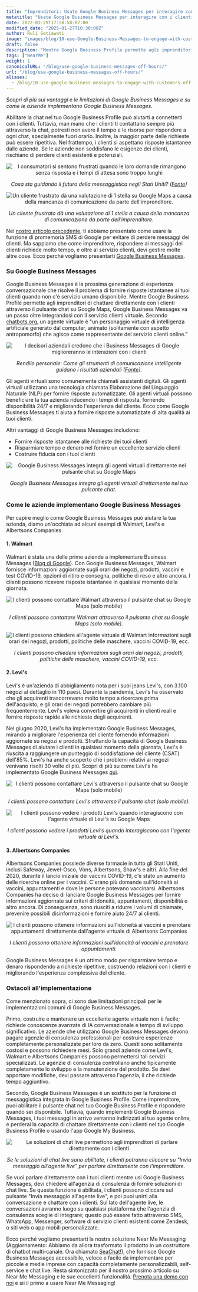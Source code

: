 ```yaml
---
title: "Imprenditori: Usate Google Business Messages per interagire con i clienti fuori orario!"
metatitle: "Usate Google Business Messages per interagire con i clienti fuori orario!"
date: 2022-03-29T17:58:58-07:00
modified_date: "2025-01-27T10:30:00Z"
author: Ruli Setiawati
image: "images/blog/10-use-Google-Business-Messages-to-engage-with-customers-off-hours/thumbnail.png"
draft: false
description: "Mentre Google Business Profile permette agli imprenditori di chattare direttamente con i clienti, Google Business Messages permette l'integrazione con il servizio clienti virtuale."
tags: ["NearMe"]
weight: 1
canonicalURL: "/blog/use-google-business-messages-off-hours/"
url: "/blog/use-google-business-messages-off-hours/"
aliases:
  - /blog/10-use-google-business-messages-to-engage-with-customers-off-hours/
---
```


*Scopri di più sui vantaggi e le limitazioni di Google Business Messages e su come le aziende implementano Google Business Messages.*

Abilitare la chat nel tuo Google Business Profile può aiutarti a connetterti con i clienti. Tuttavia, man mano che i clienti ti contattano sempre più attraverso la chat, potresti non avere il tempo e le risorse per rispondere a ogni chat, specialmente fuori orario. Inoltre, la maggior parte delle richieste può essere ripetitiva. Nel frattempo, i clienti si aspettano risposte istantanee dalle aziende. Se le aziende non soddisfano le esigenze dei clienti, rischiano di perdere clienti esistenti e potenziali.

<center>
<img src="/images/blog/10-use-Google-Business-Messages-to-engage-with-customers-off-hours/1-stats.png" alt="I consumatori si sentono frustrati quando le loro domande rimangono senza risposta e i tempi di attesa sono troppo lunghi"/>

*Cosa sta guidando il futuro della messaggistica negli Stati Uniti? ([Fonte](https://developers.google.com/business-communications/business-messages/files/us-business-messages-infographic.pdf))*
</center>

<center>
<img src="/images/blog/10-use-Google-Business-Messages-to-engage-with-customers-off-hours/2-one_star.png" alt="Un cliente frustrato dà una valutazione di 1 stella su Google Maps a causa della mancanza di comunicazione da parte dell'imprenditore."/>

*Un cliente frustrato dà una valutazione di 1 stella a causa della mancanza di comunicazione da parte dell'imprenditore.*
</center>

Nel [nostro articolo precedente](https://seasalt.ai/blog/9-enable-chat-on-google-maps/), ti abbiamo presentato come usare la funzione di promemoria SMS di Google per evitare di perdere messaggi dei clienti. Ma sappiamo che come imprenditore, rispondere ai messaggi dei clienti richiede molto tempo, e oltre al servizio clienti, devi gestire molte altre cose. Ecco perché vogliamo presentarti [Google Business Messages](https://businessmessages.google/).

### Su Google Business Messages

Google Business Messages è la prossima generazione di esperienza conversazionale che risolve il problema di fornire risposte istantanee ai tuoi clienti quando non c'è servizio umano disponibile. Mentre Google Business Profile permette agli imprenditori di chattare direttamente con i clienti attraverso il pulsante chat su Google Maps, Google Business Messages va un passo oltre integrandosi con il servizio clienti virtuale. Secondo [chatbots.org](https://www.google.com/url?q=https://www.chatbots.org/virtual_agent/&sa"M=D&source=docs&ust=1648605707733291&usg=AOvVaw1v4dJFgDD-5SmpSNZBu3J6), un agente virtuale è "un personaggio virtuale di intelligenza artificiale generato dal computer, animato (solitamente con aspetto antropomorfo) che agisce come rappresentante del servizio clienti online."

<center>
<img src="/images/blog/10-use-Google-Business-Messages-to-engage-with-customers-off-hours/3-stats.png" alt="I decisori aziendali credono che i Business Messages di Google miglioreranno le interazioni con i clienti"/>

*Rendilo personale: Come gli strumenti di comunicazione intelligente guidano i risultati aziendali ([Fonte](https://services.google.com/fh/files/misc/how_smart_communication_tools_drive_business_results.pdf)).*
</center>

Gli agenti virtuali sono comunemente chiamati assistenti digitali. Gli agenti virtuali utilizzano una tecnologia chiamata Elaborazione del Linguaggio Naturale (NLP) per fornire risposte automatizzate. Gli agenti virtuali possono beneficiare la tua azienda riducendo i tempi di risposta, fornendo disponibilità 24/7 e migliorando l'esperienza del cliente. Ecco come Google Business Messages ti aiuta a fornire risposte automatizzate di alta qualità ai tuoi clienti.

Altri vantaggi di Google Business Messages includono:
- Fornire risposte istantanee alle richieste dei tuoi clienti
- Risparmiare tempo e denaro nel fornire un eccellente servizio clienti
- Costruire fiducia con i tuoi clienti

<center>
<img src="/images/blog/10-use-Google-Business-Messages-to-engage-with-customers-off-hours/4-GBM_bridgepoint_runners.png" alt="Google Business Messages integra gli agenti virtuali direttamente nel pulsante chat su Google Maps"/>

*Google Business Messages integra gli agenti virtuali direttamente nel tuo pulsante chat.*
</center>

### Come le aziende implementano Google Business Messages

Per capire meglio come Google Business Messages può aiutare la tua azienda, diamo un'occhiata ad alcuni esempi di Walmart, Levi's e Albertsons Companies.

#### 1. Walmart

Walmart è stata una delle prime aziende a implementare Business Messages ([Blog di Google](https://blog.google/products/maps/now-sending-business-messages-google-maps-and-search/)). Con Google Business Messages, Walmart fornisce informazioni aggiornate sugli orari dei negozi, prodotti, vaccini e test COVID-19, opzioni di ritiro e consegna, politiche di reso e altro ancora. I clienti possono ricevere risposte istantanee in qualsiasi momento della giornata.

<center>
<img src="/images/blog/10-use-Google-Business-Messages-to-engage-with-customers-off-hours/5-walmart_chat.png" alt="I clienti possono contattare Walmart attraverso il pulsante chat su Google Maps (solo mobile)"/>

*I clienti possono contattare Walmart attraverso il pulsante chat su Google Maps (solo mobile).*
</center>

<center>
<img src="/images/blog/10-use-Google-Business-Messages-to-engage-with-customers-off-hours/6-walmart_va.png" alt="I clienti possono chiedere all'agente virtuale di Walmart informazioni sugli orari dei negozi, prodotti, politiche delle maschere, vaccini COVID-19, ecc."/>

*I clienti possono chiedere informazioni sugli orari dei negozi, prodotti, politiche delle maschere, vaccini COVID-19, ecc.*
</center>

#### 2. Levi's

Levi's è un'azienda di abbigliamento nota per i suoi jeans Levi's, con 3.100 negozi al dettaglio in 110 paesi. Durante la pandemia, Levi's ha osservato che gli acquirenti trascorrevano molto tempo a ricercare prima dell'acquisto, e gli orari dei negozi potrebbero cambiare più frequentemente. Levi's voleva convertire gli acquirenti in clienti reali e fornire risposte rapide alle richieste degli acquirenti.

Nel giugno 2020, Levi's ha implementato Google Business Messages, mirando a migliorare l'esperienza del cliente fornendo informazioni aggiornate su negozi e prodotti. Sfruttando la capacità di Google Business Messages di aiutare i clienti in qualsiasi momento della giornata, Levi's è riuscita a raggiungere un punteggio di soddisfazione del cliente (CSAT) dell'85%. Levi's ha anche scoperto che i problemi relativi ai negozi venivano risolti 30 volte di più. Scopri di più su come Levi's ha implementato Google Business Messages [qui](https://developers.google.com/business-communications/business-messages/files/levis-case-study.pdf).

<center>
<img src="/images/blog/10-use-Google-Business-Messages-to-engage-with-customers-off-hours/7-levi_chat.png" alt="I clienti possono contattare Levi's attraverso il pulsante chat su Google Maps (solo mobile)"/>

*I clienti possono contattare Levi's attraverso il pulsante chat (solo mobile).*
</center>

<center>
<img src="/images/blog/10-use-Google-Business-Messages-to-engage-with-customers-off-hours/8-levi_va.png" alt="I clienti possono vedere i prodotti Levi's quando interagiscono con l'agente virtuale di Levi's su Google Maps"/>

*I clienti possono vedere i prodotti Levi's quando interagiscono con l'agente virtuale di Levi's.*
</center>

#### 3. Albertsons Companies

Albertsons Companies possiede diverse farmacie in tutto gli Stati Uniti, inclusi Safeway, Jewel-Osco, Vons, Albertsons, Shaw's e altri. Alla fine del 2020, durante il lancio iniziale dei vaccini COVID-19, c'è stato un aumento delle ricerche online per i vaccini. C'erano più domande sull'idoneità ai vaccini, appuntamenti e dove le persone potevano vaccinarsi. Albertsons Companies ha deciso di lanciare Google Business Messages per fornire informazioni aggiornate sui criteri di idoneità, appuntamenti, disponibilità e altro ancora. Di conseguenza, sono riusciti a ridurre i volumi di chiamate, prevenire possibili disinformazioni e fornire aiuto 24/7 ai clienti.

<center>
<img src="/images/blog/10-use-Google-Business-Messages-to-engage-with-customers-off-hours/9-albertsons_chat.png" alt="I clienti possono ottenere informazioni sull'idoneità ai vaccini e prenotare appuntamenti direttamente dall'agente virtuale di Albertsons Companies"/>

*I clienti possono ottenere informazioni sull'idoneità ai vaccini e prenotare appuntamenti.*
</center>

Google Business Messages è un ottimo modo per risparmiare tempo e denaro rispondendo a richieste ripetitive, costruendo relazioni con i clienti e migliorando l'esperienza complessiva del cliente.

### Ostacoli all'implementazione

Come menzionato sopra, ci sono due limitazioni principali per le implementazioni comuni di Google Business Messages.

Primo, costruire e mantenere un eccellente agente virtuale non è facile; richiede conoscenze avanzate di IA conversazionale e tempo di sviluppo significativo. Le aziende che utilizzano Google Business Messages devono pagare agenzie di consulenza professionali per costruire esperienze completamente personalizzate per loro da zero. Questi sono solitamente costosi e possono richiedere mesi. Solo grandi aziende come Levi's, Walmart e Albertsons Companies possono permettersi tali servizi specializzati. Le agenzie di consulenza controllano anche tipicamente completamente lo sviluppo e la manutenzione del prodotto. Se devi apportare modifiche, devi passare attraverso l'agenzia, il che richiede tempo aggiuntivo.

Secondo, Google Business Messages è un sostituto per la funzione di messaggistica integrata in Google Business Profile. Come imprenditore, puoi abilitare il pulsante chat nel tuo Google Business Profile e rispondere quando sei disponibile. Tuttavia, quando implementi Google Business Messages, i tuoi messaggi in arrivo verranno indirizzati al tuo agente online, e perderai la capacità di chattare direttamente con i clienti nel tuo Google Business Profile o usando l'app Google My Business.

<center>
<img src="/images/blog/10-use-Google-Business-Messages-to-engage-with-customers-off-hours/10-live_agent.png" alt="Le soluzioni di chat live permettono agli imprenditori di parlare direttamente con i clienti"/>

*Se le soluzioni di chat live sono abilitate, i clienti potranno cliccare su "Invia messaggio all'agente live" per parlare direttamente con l'imprenditore.*
</center>

Se vuoi parlare direttamente con i tuoi clienti mentre usi Google Business Messages, devi chiedere all'agenzia di consulenza di fornire soluzioni di chat live. Se questa funzione è abilitata, i clienti possono cliccare sul pulsante "Invia messaggio all'agente live", e poi puoi unirti alla conversazione e chattare con i clienti. Sul lato dell'agente live, le conversazioni avranno luogo su qualsiasi piattaforma che l'agenzia di consulenza sceglie di integrare; questo può essere fatto attraverso SMS, WhatsApp, Messenger, software di servizio clienti esistenti come Zendesk, o siti web o app mobili personalizzate.

Ecco perché vogliamo presentarti la nostra soluzione Near Me Messaging (Aggiornamento: Abbiamo da allora trasformato il prodotto in un costruttore di chatbot multi-canale. Ora chiamato [SeaChat](https://chat.seasalt.ai/?utm_source=blog)!), che fornisce Google Business Messages accessibile, veloce e facile da implementare per piccole e medie imprese con capacità completamente personalizzabili, self-service e chat live. Resta sintonizzato per il nostro prossimo articolo su Near Me Messaging e le sue eccellenti funzionalità. [Prenota una demo con noi](https://meetings.hubspot.com/seasalt-ai/seasalt-meeting) e sii il primo a usare Near Me Messaging! 